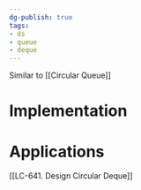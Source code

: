 ```yaml
---
dg-publish: true
tags:
- ds
- queue
- deque
---
```


Similar to [[Circular Queue]]

# Implementation



# Applications
[[LC-641. Design Circular Deque]]